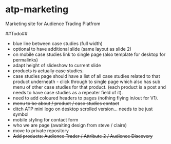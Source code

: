 atp-marketing
=============

Marketing site for Audience Trading Platfrom

##Todo##

- blue line between case studies (full width)
- optional to have additional slide (same layout as slide 2)
- on mobile case studies link to single page (also template for desktop for permalinks)
- adapt height of slideshow to current slide
- <del>products is actually case studies.</del>
- case studies page should have a list of all case studies related to that product underneath - click through to single page which also has sub menu of other case studies for that product. (each product is a post and needs to have case studies as a repeater field of it).
- need to add coloured headers to pages (nothing flying in/out for V1).
- <del>menu to be about / product / case studies contact</del>
- ditch ATP mini logo on desktop scrolled version... needs to be just symbol
- mobile styling for contact form
- who we are page (awaiting design from steve / claire)
- move to private repository
- <del>Add products: Audience Trader / Attribute 2 / Audience Discovery</del>